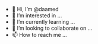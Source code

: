 - 👋 Hi, I’m @daamed
- 👀 I’m interested in ...
- 🌱 I’m currently learning ...
- 💞️ I’m looking to collaborate on ...
- 📫 How to reach me ...

<!---
daamed/daamed is a ✨ special ✨ repository because its `README.md` (this file) appears on your GitHub profile.
You can click the Preview link to take a look at your changes.
--->
